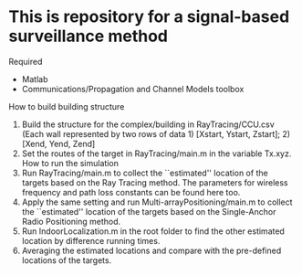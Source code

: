# This is repository for a signal-based surveillance method

Required 
   - Matlab
   - Communications/Propagation and Channel Models toolbox
   
How to build building structure
   1. Build the structure for the complex/building in RayTracing/CCU.csv 
   (Each wall represented by two rows of data 1) [Xstart, Ystart, Zstart]; 2) [Xend, Yend, Zend]
   2. Set the routes of the target in RayTracing/main.m in the variable Tx.xyz.  
How to run the simulation
   1. Run RayTracing/main.m to collect the ``estimated'' location of the targets based on the Ray Tracing method. The parameters for wireless frequency and path loss constants can be found here too. 
   2. Apply the same setting and run Multi-arrayPositioning/main.m to collect the ``estimated'' location of the targets based on the Single-Anchor Radio Positioning method.
   3. Run IndoorLocalization.m in the root folder to find the other estimated location by difference running times.  
   4. Averaging the estimated locations and compare with the pre-defined locations of the targets.

